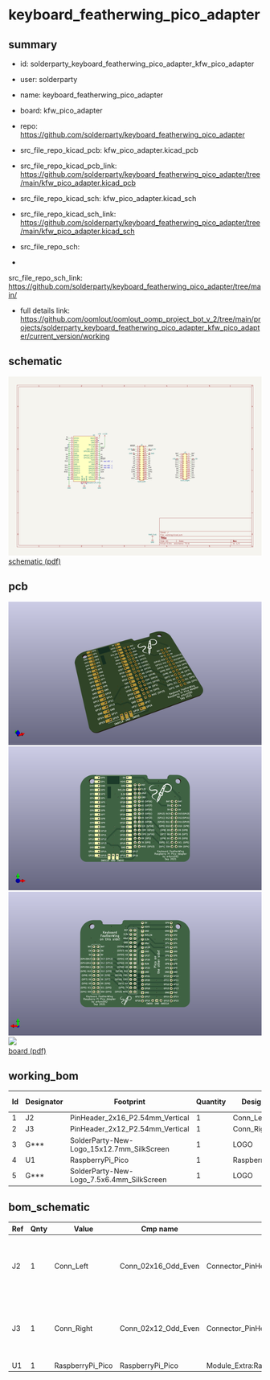 # keyboard_featherwing_pico_adapter
 
## summary 
* id: solderparty_keyboard_featherwing_pico_adapter_kfw_pico_adapter
* user: solderparty
* name: keyboard_featherwing_pico_adapter
* board: kfw_pico_adapter
* repo: https://github.com/solderparty/keyboard_featherwing_pico_adapter
* src_file_repo_kicad_pcb: kfw_pico_adapter.kicad_pcb
* src_file_repo_kicad_pcb_link: https://github.com/solderparty/keyboard_featherwing_pico_adapter/tree/main/kfw_pico_adapter.kicad_pcb
* src_file_repo_kicad_sch: kfw_pico_adapter.kicad_sch
* src_file_repo_kicad_sch_link: https://github.com/solderparty/keyboard_featherwing_pico_adapter/tree/main/kfw_pico_adapter.kicad_sch

* src_file_repo_sch: 
*
 src_file_repo_sch_link: https://github.com/solderparty/keyboard_featherwing_pico_adapter/tree/main/
* full details link: https://github.com/oomlout/oomlout_oomp_project_bot_v_2/tree/main/projects/solderparty_keyboard_featherwing_pico_adapter_kfw_pico_adapter/current_version/working  

## schematic  
![](working_schematic_600.png)  
[schematic (pdf)](working_schematic.pdf)  

## pcb  
![](working_3d_600.png) 
![](working_3d_front_600.png)  
![](working_3d_back_600.png)  
![](working_600.png)  
[board (pdf)](working.pdf)  

## working_bom
| Id | Designator | Footprint | Quantity | Designation | Supplier and ref |  | None | 
| --- | --- | --- | --- | --- | --- | --- | --- | 
| 1 | J2 | PinHeader_2x16_P2.54mm_Vertical | 1 | Conn_Left |  |  | [''] | 
| 2 | J3 | PinHeader_2x12_P2.54mm_Vertical | 1 | Conn_Right |  |  | [''] | 
| 3 | G*** | SolderParty-New-Logo_15x12.7mm_SilkScreen | 1 | LOGO |  |  | [''] | 
| 4 | U1 | RaspberryPi_Pico | 1 | RaspberryPi_Pico |  |  | [''] | 
| 5 | G*** | SolderParty-New-Logo_7.5x6.4mm_SilkScreen | 1 | LOGO |  |  | [''] | 


## bom_schematic
| Ref | Qnty | Value | Cmp name | Footprint | Description | Vendor | DNP | 
| --- | --- | --- | --- | --- | --- | --- | --- | 
| J2 | 1 | Conn_Left | Conn_02x16_Odd_Even | Connector_PinHeader_2.54mm:PinHeader_2x16_P2.54mm_Vertical | Generic connector, double row, 02x16, odd/even pin numbering scheme (row 1 odd numbers, row 2 even numbers), script generated (kicad-library-utils/schlib/autogen/connector/) |  |  | 
| J3 | 1 | Conn_Right | Conn_02x12_Odd_Even | Connector_PinHeader_2.54mm:PinHeader_2x12_P2.54mm_Vertical | Generic connector, double row, 02x12, odd/even pin numbering scheme (row 1 odd numbers, row 2 even numbers), script generated (kicad-library-utils/schlib/autogen/connector/) |  |  | 
| U1 | 1 | RaspberryPi_Pico | RaspberryPi_Pico | Module_Extra:RaspberryPi_Pico |  |  |  | 



